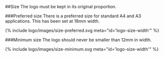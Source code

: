 <section id="logo-page-size">
</section>
##Size
The logo must be kept in its original proportion.

###Preferred size
There is a preferred size for standard A4 and A3 applications. This has been set at 18mm width.

{% include logo/images/size-preferred.svg meta="id='logo-size-width'" %}

###Minimum size
The logo should never be smaller than 12mm in width.

{% include logo/images/size-minimum.svg meta="id='logo-size-width'" %}